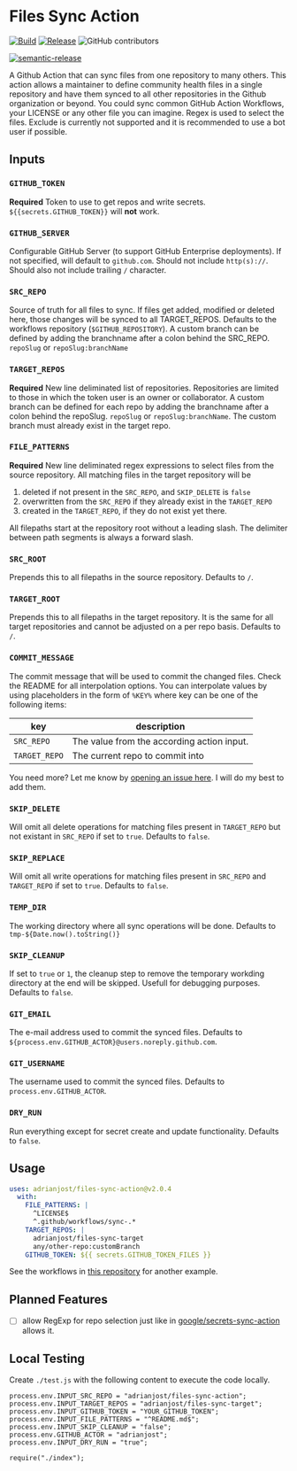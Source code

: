 # Files Sync Action

[![Build](https://github.com/adrianjost/files-sync-action/workflows/Build/badge.svg)](https://github.com/adrianjost/files-sync-action/actions?query=workflow%3ABuild) [![Release](https://github.com/adrianjost/files-sync-action/workflows/Release/badge.svg)](https://github.com/adrianjost/files-sync-action/actions?query=workflow%3ARelease) ![GitHub contributors](https://img.shields.io/github/contributors/adrianjost/files-sync-action?color=bright-green)

[![semantic-release](https://img.shields.io/badge/%20%20%F0%9F%93%A6%F0%9F%9A%80-semantic--release-e10079.svg)](https://github.com/semantic-release/semantic-release)

A Github Action that can sync files from one repository to many others. This action allows a maintainer to define community health files in a single repository and have them synced to all other repositories in the Github organization or beyond. You could sync common GitHub Action Workflows, your LICENSE or any other file you can imagine. Regex is used to select the files. Exclude is currently not supported and it is recommended to use a bot user if possible.

## Inputs

### `GITHUB_TOKEN`

**Required** Token to use to get repos and write secrets. `${{secrets.GITHUB_TOKEN}}` will **not** work.

### `GITHUB_SERVER`

Configurable GitHub Server (to support GitHub Enterprise deployments).  If not specified, will default to `github.com`. Should not include `http(s)://`.  Should also not include trailing `/` character.

### `SRC_REPO`

Source of truth for all files to sync. If files get added, modified or deleted here, those changes will be synced to all TARGET_REPOS. Defaults to the workflows repository (`$GITHUB_REPOSITORY`). A custom branch can be defined by adding the branchname after a colon behind the SRC_REPO. `repoSlug` or `repoSlug:branchName`

### `TARGET_REPOS`

**Required** New line deliminated list of repositories. Repositories are limited to those in which the token user is an owner or collaborator. A custom branch can be defined for each repo by adding the branchname after a colon behind the repoSlug. `repoSlug` or `repoSlug:branchName`. The custom branch must already exist in the target repo.

### `FILE_PATTERNS`

**Required** New line deliminated regex expressions to select files from the source repository. All matching files in the target repository will be

1. deleted if not present in the `SRC_REPO`, and `SKIP_DELETE` is `false`
2. overwritten from the `SRC_REPO` if they already exist in the `TARGET_REPO`
3. created in the `TARGET_REPO`, if they do not exist yet there.

All filepaths start at the repository root without a leading slash. The delimiter between path segments is always a forward slash.

### `SRC_ROOT`

Prepends this to all filepaths in the source repository. Defaults to `/`.

### `TARGET_ROOT`

Prepends this to all filepaths in the target repository. It is the same for all target repositories and cannot be adjusted on a per repo basis. Defaults to `/`.

### `COMMIT_MESSAGE`

The commit message that will be used to commit the changed files. Check the README for all interpolation options. You can interpolate values by using placeholders in the form of `%KEY%` where key can be one of the following items:

| key           | description                                |
| ------------- | ------------------------------------------ |
| `SRC_REPO`    | The value from the according action input. |
| `TARGET_REPO` | The current repo to commit into            |

You need more? Let me know by [opening an issue here](https://github.com/adrianjost/files-sync-action/issues/new). I will do my best to add them.

### `SKIP_DELETE`

Will omit all delete operations for matching files present in `TARGET_REPO` but not existant in `SRC_REPO` if set to `true`. Defaults to `false`.

### `SKIP_REPLACE`

Will omit all write operations for matching files present in `SRC_REPO` and `TARGET_REPO` if set to `true`. Defaults to `false`.

### `TEMP_DIR`

The working directory where all sync operations will be done. Defaults to `tmp-${Date.now().toString()}`

### `SKIP_CLEANUP`

If set to `true` or `1`, the cleanup step to remove the temporary workding directory at the end will be skipped. Usefull for debugging purposes. Defaults to `false`.

### `GIT_EMAIL`

The e-mail address used to commit the synced files. Defaults to `${process.env.GITHUB_ACTOR}@users.noreply.github.com`.

### `GIT_USERNAME`

The username used to commit the synced files. Defaults to `process.env.GITHUB_ACTOR`.

### `DRY_RUN`

Run everything except for secret create and update functionality. Defaults to `false`.

## Usage

```yaml
uses: adrianjost/files-sync-action@v2.0.4
  with:
    FILE_PATTERNS: |
      ^LICENSE$
      ^.github/workflows/sync-.*
    TARGET_REPOS: |
      adrianjost/files-sync-target
      any/other-repo:customBranch
    GITHUB_TOKEN: ${{ secrets.GITHUB_TOKEN_FILES }}
```

See the workflows in [this repository](https://github.com/adrianjost/.github) for another example.

## Planned Features

- [ ] allow RegExp for repo selection just like in [google/secrets-sync-action](https://github.com/google/secrets-sync-action) allows it.

## Local Testing

Create `./test.js` with the following content to execute the code locally.

```
process.env.INPUT_SRC_REPO = "adrianjost/files-sync-action";
process.env.INPUT_TARGET_REPOS = "adrianjost/files-sync-target";
process.env.INPUT_GITHUB_TOKEN = "YOUR_GITHUB_TOKEN";
process.env.INPUT_FILE_PATTERNS = "^README.md$";
process.env.INPUT_SKIP_CLEANUP = "false";
process.env.GITHUB_ACTOR = "adrianjost";
process.env.INPUT_DRY_RUN = "true";

require("./index");
```
